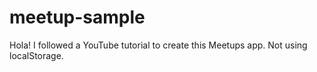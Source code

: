 # meetup-sample

Hola! I followed a YouTube tutorial to create this Meetups app. Not using localStorage.
